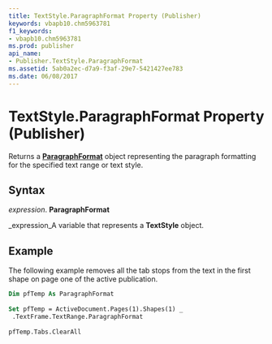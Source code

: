 ```yaml
---
title: TextStyle.ParagraphFormat Property (Publisher)
keywords: vbapb10.chm5963781
f1_keywords:
- vbapb10.chm5963781
ms.prod: publisher
api_name:
- Publisher.TextStyle.ParagraphFormat
ms.assetid: 5ab0a2ec-d7a9-f3af-29e7-5421427ee783
ms.date: 06/08/2017
---
```



# TextStyle.ParagraphFormat Property (Publisher)

Returns a **[ParagraphFormat](paragraphformat-object-publisher.md)** object representing the paragraph formatting for the specified text range or text style.


## Syntax

 _expression_. **ParagraphFormat**

 _expression_A variable that represents a **TextStyle** object.


## Example

The following example removes all the tab stops from the text in the first shape on page one of the active publication.


```vb
Dim pfTemp As ParagraphFormat 
 
Set pfTemp = ActiveDocument.Pages(1).Shapes(1) _ 
 .TextFrame.TextRange.ParagraphFormat 
 
pfTemp.Tabs.ClearAll
```


